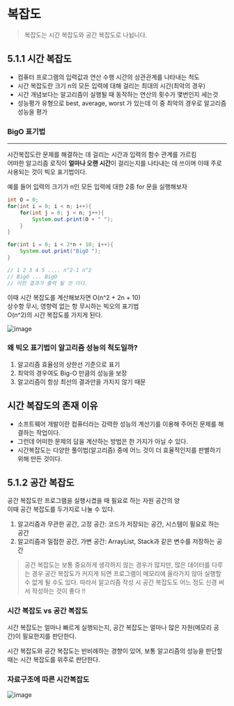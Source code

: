 # 복잡도

> 복잡도는 시간 복잡도와 공간 복잡도로 나뉩니다.

## 5.1.1 시간 복잡도

- 컴퓨터 프로그램의 입력값과 연산 수행 시간의 상관관계를 나타내는 척도
- 시간 복잡도란 크기 n의 모든 입력에 대해 걸리는 최대의 시간(최악의 경우)
- 시간 개념보다는 알고리즘이 실행될 때 동작하는 연산의 횟수가 몇번인지 세는것
- 성능평가 유형으로 best, average, worst 가 있는데 이 중 최악의 경우로 알고리즘 성능을 평가

### BigO 표기법
--- 
시간복잡도란 문제를 해결하는 데 걸리는 시간과 입력의 함수 관계를 가르킴 <br>
어떠한 알고리즘 로직이 **얼마나 오랜 시간**이 걸리는지를 나타내는 데 쓰이며 이때 주로 사용되는 것이 빅오 표기법이다.




예를 들어 입력의 크기가 n인 모든 입력에 대한 2중 for 문을 실행해보자
``` java
int O = 0;
for(int i = 0; i < n; i++){
    for(int j = 0; j < n; j++){
        System.out.print(O + " ");
    }
}

for(int i = 0; i < 2*n + 10; i++){
    System.out.print("BigO ");
}

// 1 2 3 4 5 .... n^2-1 n^2
// BigO ... BigO
// 이런 결과가 출력 될 것 이다.
```
이때 시간 복잡도를 계산해보자면 O(n^2 + 2n + 10) <br>
상수항 무시, 영향력 없는 항 무시하는 빅오의 표기법 <br>
O(n^2)의 시간 복잡도를 가지게 된다.


![image](https://github.com/cJinu/CS/assets/94429120/ac567dd2-4b57-491b-b59b-4fb974caf82d)

### 왜 빅오 표기법이 알고리즘 성능의 척도일까?
1. 알고리즘 효율성의 상한선 기준으로 표기
2. 최악의 경우여도 Big-O 만큼의 성능을 보장
3. 알고리즘이 항상 최선의 결과만을 가지지 않기 때문


## 시간 복잡도의 존재 이유
- 소프트웨어 개발이란 컴퓨터라는 강력한 성능의 계산기를 이용해 주어진 문제를 해결하는 작업이다. 
- 그런데 어떠한 문제의 답을 계산하는 방법은 한 가지가 아닐 수 있다. 
- 시간복잡도는 다양한 풀이법(알고리즘) 중에 어느 것이 더 효율적인지를 판별하기 위해 만든
것이다.

## 5.1.2 공간 복잡도
공간 복잡도란 프로그램을 실행시켰을 때 필요로 하는 자원 공간의 양 <br>
이때 공간 복잡도를 두가지로 나눌 수 있다.

1. 알고리즘과 무관한 공간, 고정 공간: 코드가 저장되는 공간, 시스템이 필요로 하는 공간
2. 알고리즘과 밀접한 공간, 가변 공간: ArrayList, Stack과 같은 변수를 저장하는 공간

> 공간 복잡도는 보통 중요하게 생각하지 않는 경우가 많지만, 많은 데이터를 다루는 경우 공간 복잡도가 커지게 되면 프로그램이 메모리에 올라가지 않아 실행할 수 없게 될 수도 있다.
따라서 알고리즘 작성 시 공간 복잡도도 어느 정도 신경 써서 작성하는 것이 좋다 !!

### 시간 복잡도 vs 공간 복잡도
시간 복잡도는 얼마나 빠르게 실행되는지, 공간 복잡도는 얼마나 많은 자원(메모리 공간)이 필요한지를 판단한다.

시간 복잡도와 공간 복잡도는 반비례하는 경향이 있어, 보통 알고리즘의 성능을 판단할 때는 시간 복잡도를 위주로 판단한다.


### 자료구조에 따른 시간복잡도

![image](https://github.com/cJinu/CS/assets/94429120/0d5d0c53-d711-47bc-b9c5-4b0820746755)